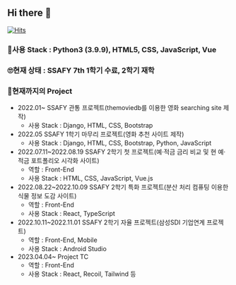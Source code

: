 ## Hi there 👋

<!--
**Jake-Lee-SK/Jake-Lee-SK** is a ✨ _special_ ✨ repository because its `README.md` (this file) appears on your GitHub profile.

Here are some ideas to get you started:

- 🔭 I’m currently working on ...
- 🌱 I’m currently learning ...
- 👯 I’m looking to collaborate on ...
- 🤔 I’m looking for help with ...
- 💬 Ask me about ...
- 📫 How to reach me: ...
- 😄 Pronouns: ...
- ⚡ Fun fact: ...
-->

[![Hits](https://hits.seeyoufarm.com/api/count/incr/badge.svg?url=https%3A%2F%2Fgithub.com%2FJake-Lee-SK%2FJake-Lee-SK&count_bg=%236959B7&title_bg=%23A10A0A&icon=python.svg&icon_color=%23FFFFFF&title=hits&edge_flat=false)](https://hits.seeyoufarm.com)

### 🌱사용 Stack : Python3 (3.9.9), HTML5, CSS, JavaScript, Vue

### 🙄현재 상태 : SSAFY 7th 1학기 수료, 2학기 재학

### 🏏현재까지의 Project

- 2022.01~ SSAFY 관통 프로젝트(themoviedb를 이용한 영화 searching site 제작)
  - 사용 Stack : Django, HTML, CSS, Bootstrap
- 2022.05 SSAFY 1학기 마무리 프로젝트(영화 추천 사이트 제작)
  - 사용 Stack : Django, HTML, CSS, Bootstrap, Python, JavaScript
- 2022.07.11~2022.08.19 SSAFY 2학기 첫 프로젝트(예·적금 금리 비교 및 현 예·적금 포트폴리오 시각화 사이트)
  - 역할 : Front-End
  - 사용 Stack : HTML, CSS, JavaScript, Vue.js
- 2022.08.22~2022.10.09 SSAFY 2학기 특화 프로젝트(분산 처리 컴퓨팅 이용한 식물 정보 도감 사이트)
  - 역할 : Front-End
  - 사용 Stack : React, TypeScript
- 2022.10.11~2022.11.01 SSAFY 2학기 자율 프로젝트(삼성SDI 기업연계 프로젝트)
  - 역할 : Front-End, Mobile
  - 사용 Stack : Android Studio
- 2023.04.04~ Project TC
  - 역할 : Front-End
  - 사용 Stack : React, Recoil, Tailwind 등
